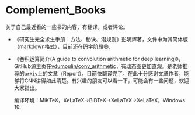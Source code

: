# Complement_Books

关于自己最近看的一些书的内容，有翻译，或者评论。



- 《研究生完全求生手册：方法、秘诀、潜规则》彭明辉著，文件中为其简体版（markdown格式），目前还在码字阶段:laughing:.

- 《卷积运算简介(A guide to convolution arithmetic for deep learning)》，GitHub源主页在[vdumoulin/conv_arithmetic](https://github.com/vdumoulin/conv_arithmetic)，有动态图更加直观。是老师推荐的`arXiv`上的文章（Report），目前快翻译完了。在此十分感谢文章作者，能够将CNN讲得如此清楚。有兴趣的朋友可以看一下，可能会有一些问题，欢迎大家指出。

    编译环境：MiKTeX，XeLaTeX->BiBTeX->XeLaTeX->XeLaTeX，Windows 10.

